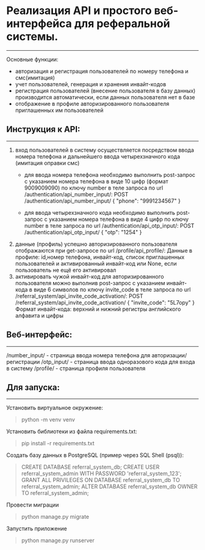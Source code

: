 # Реализация API и простого веб-интерфейса для реферальной системы.
____
Основные функции:
- авторизация и регистрация пользователей по номеру телефона и смс(имитация)
- учет пользователей, генерация и хранения инвайт-кодов
- регистрация пользователей (внесение пользователя в базу данных) производится автоматически,
если данных пользователя нет в базе
- отображение в профиле авторизированного пользователя приглашенных им пользователей 

## Инструкция к API:
____
1) вход пользователей в систему осуществляется посредством ввода номера телефона
и дальнейшего ввода четырехзначного кода (имитация оправки смс)
   - для ввода номера телефона необходимо выполнить post-запрос с указанием номера телефона в виде 10 цифр 
   (формат 9009009090) по ключу number в теле запроса по url /authentication/api_number_input/:
       POST /authentication/api_number_input/ 
       {
       "phone": "9991234567"
       }
   
   - для ввода четырехзначного кода необходимо выполнить post-запрос с указанием номера телефона в виде 4 цифр 
   по ключу number в теле запроса по url /authentication/api_otp_input/:
       POST /authentication/api_otp_input/ 
       {
       "otp": "1254"
       }
2) данные (профиль) успешно авторизированного пользователя отображаются при get-запросе по url /profile/api_profile/:
    Данные в профиле: id,номер телефона, инвайт-код, список приглашенных пользователей
    и активированный инвайт-код или None, если пользователь не ещё его активировал 
3) активировать чужой инвайт-код для авторизированного пользователя можно выполнив post-запрос с указанием инвайт-кода 
   в виде 6 символов по ключу invite_code в теле запроса по url /referral_system/api_invite_code_activation/:
       POST /referral_system/api_invite_code_activation/ 
       {
       "invite_code": "5L7opy"
       }
    Формат инвайт-кода: верхний и нижний регистры английского алфавита и цифры

## Веб-интерфейс:
____
/number_input/ - страница ввода номера телефона для авторизации/регистрации
/otp_input/ - страница ввода одноразового кода для входа в систему 
/profile/ - страница профиля пользователя

## Для запуска:
____
Установить виртуальное окружение:  
> python -m venv venv

Установить библиотеки из файла requirements.txt:
> pip install -r requirements.txt

Создать базу данных в PostgreSQL (пример через SQL Shell (psql)):
> CREATE DATABASE referral_system_db;
> CREATE USER referral_system_admin WITH PASSWORD 'referral_system_123';
> GRANT ALL PRIVILEGES ON DATABASE referral_system_db TO referral_system_admin;
> ALTER DATABASE referral_system_db OWNER TO referral_system_admin;

Провести миграции
> python manage.py migrate

Запустить приложение
> python manage.py runserver